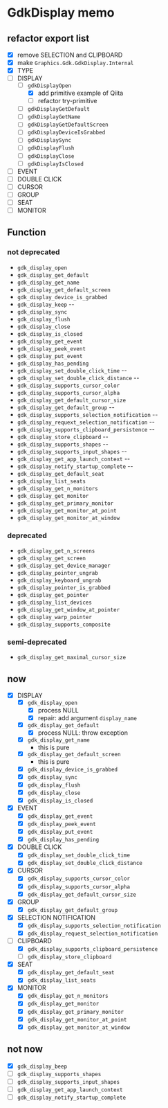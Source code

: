 GdkDisplay memo
===============

refactor export list
--------------------

* [x] remove SELECTION and CLIPBOARD
* [x] make `Graphics.Gdk.GdkDisplay.Internal`
* [x] TYPE
* [ ] DISPLAY
	+ [ ] `gdkDisplayOpen`
		- [x] add primitive example of Qiita
		- [ ] refactor try-primitive
	+ [ ] `gdkDisplayGetDefault`
	+ [ ] `gdkDisplayGetName`
	+ [ ] `gdkDisplayGetDefaultScreen`
	+ [ ] `gdkDisplayDeviceIsGrabbed`
	+ [ ] `gdkDisplaySync`
	+ [ ] `gdkDisplayFlush`
	+ [ ] `gdkDisplayClose`
	+ [ ] `gdkDisplayIsClosed`
* [ ] EVENT
* [ ] DOUBLE CLICK
* [ ] CURSOR
* [ ] GROUP
* [ ] SEAT
* [ ] MONITOR

Function
--------

### not deprecated

* `gdk_display_open`
* `gdk_display_get_default`
* `gdk_display_get_name`
* `gdk_display_get_default_screen`
* `gdk_display_device_is_grabbed`
* `gdk_display_keep`				--
* `gdk_display_sync`
* `gdk_display_flush`
* `gdk_display_close`
* `gdk_display_is_closed`
* `gdk_display_get_event`
* `gdk_display_peek_event`
* `gdk_display_put_event`
* `gdk_display_has_pending`
* `gdk_display_set_double_click_time`		--
* `gdk_display_set_double_click_distance`	--
* `gdk_display_supports_cursor_color`
* `gdk_display_supports_cursor_alpha`
* `gdk_display_get_default_cursor_size`
* `gdk_display_get_default_group`		--
* `gdk_display_supports_selection_notification`	--
* `gdk_display_requext_selection_notification`	--
* `gdk_display_supports_clipboard_persistence`	--
* `gdk_display_store_clipboard`			--
* `gdk_display_supports_shapes`			--
* `gdk_display_supports_input_shapes`		--
* `gdk_display_get_app_launch_context`		--
* `gdk_display_notify_startup_complete`		--
* `gdk_display_get_default_seat`
* `gdk_display_list_seats`
* `gdk_display_get_n_monitors`
* `gdk_display_get_monitor`
* `gdk_display_get_primary_monitor`
* `gdk_display_get_monitor_at_point`
* `gdk_display_get_monitor_at_window`

### deprecated

* `gdk_display_get_n_screens`
* `gdk_display_get_screen`
* `gdk_display_get_device_manager`
* `gdk_display_pointer_ungrab`
* `gdk_display_keyboard_ungrab`
* `gdk_display_pointer_is_grabbed`
* `gdk_display_get_pointer`
* `gdk_display_list_devices`
* `gdk_display_get_window_at_pointer`
* `gdk_display_warp_pointer`
* `gdk_display_supports_composite`

### semi-deprecated

* `gdk_display_get_maximal_cursor_size`

now
---

* [x] DISPLAY
	+ [x] `gdk_display_open`
		- [x] process NULL
		- [x] repair: add argument `display_name`
	+ [x] `gdk_display_get_default`
		- [x] process NULL: throw exception
	+ [x] `gdk_display_get_name`
		- this is pure
	+ [x] `gdk_display_get_default_screen`
		- this is pure
	+ [x] `gdk_display_device_is_grabbed`
	+ [x] `gdk_display_sync`
	+ [x] `gdk_display_flush`
	+ [x] `gdk_display_close`
	+ [x] `gdk_display_is_closed`
* [x] EVENT
	+ [x] `gdk_display_get_event`
	+ [x] `gdk_display_peek_event`
	+ [x] `gdk_display_put_event`
	+ [x] `gdk_display_has_pending`
* [x] DOUBLE CLICK
	+ [x] `gdk_display_set_double_click_time`
	+ [x] `gdk_display_set_double_click_distance`
* [x] CURSOR
	+ [x] `gdk_display_supports_cursor_color`
	+ [x] `gdk_display_supports_cursor_alpha`
	+ [x] `gdk_display_get_default_cursor_size`
* [x] GROUP
	+ [x] `gdk_display_get_default_group`
* [x] SELECTION NOTIFICATION
	+ [x] `gdk_display_supports_selection_notification`
	+ [x] `gdk_display_request_selection_notification`
* [ ] CLIPBOARD
	+ [x] `gdk_display_supports_clipboard_persistence`
	+ [ ] `gdk_display_store_clipboard`
* [x] SEAT
	+ [x] `gdk_display_get_default_seat`
	+ [x] `gdk_display_list_seats`
* [x] MONITOR
	+ [x] `gdk_display_get_n_monitors`
	+ [x] `gdk_display_get_monitor`
	+ [x] `gdk_display_get_primary_monitor`
	+ [x] `gdk_display_get_monitor_at_point`
	+ [x] `gdk_display_get_monitor_at_window`

not now
-------

* [x] `gdk_display_beep`
* [ ] `gdk_display_supports_shapes`
* [ ] `gdk_display_supports_input_shapes`
* [ ] `gdk_display_get_app_launch_context`
* [ ] `gdk_display_notify_startup_complete`
